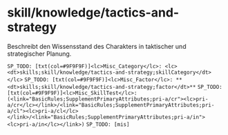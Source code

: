 # skill/knowledge/tactics-and-strategy

Beschreibt den Wissensstand des Charakters in taktischer und strategischer Planung.

`SP_TODO: [txt(col=#9F9F9F)]<lc>Misc_Category</lc>: <lc><dt>skills;skill/knowledge/tactics-and-strategy;skillCategory</dt></lc>`
`SP_TODO: [txt(col=#9F9F9F)]<lc>Misc_Factor</lc>: **<dt>skills;skill/knowledge/tactics-and-strategy;factor</dt>**`
`SP_TODO: [txt(col=#9F9F9F)]<lc>Misc_SkillTest</lc>: (<link="BasicRules;SupplementPrimaryAttributes;pri-a/cr"><lc>pri-a/cr</lc></link>/<link="BasicRules;SupplementPrimaryAttributes;pri-a/cl"><lc>pri-a/cl</lc></link>/<link="BasicRules;SupplementPrimaryAttributes;pri-a/in"><lc>pri-a/in</lc></link>)`
`SP_TODO: [mis]`